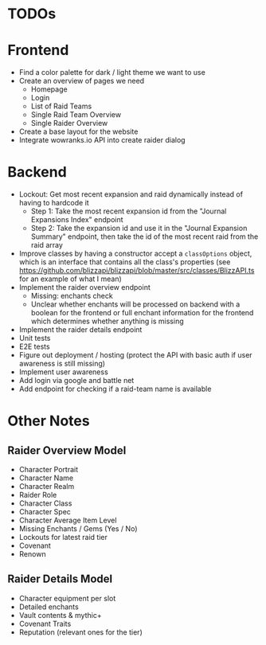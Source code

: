 # TODOs

# Frontend

- Find a color palette for dark / light theme we want to use
- Create an overview of pages we need
    - Homepage
    - Login
    - List of Raid Teams
    - Single Raid Team Overview
    - Single Raider Overview
- Create a base layout for the website
- Integrate wowranks.io API into create raider dialog

# Backend

- Lockout: Get most recent expansion and raid dynamically instead of having to hardcode it
    - Step 1: Take the most recent expansion id from the "Journal Expansions Index" endpoint
    - Step 2: Take the expansion id and use it in the "Journal Expansion Summary" endpoint, then take the id of the most recent raid from the raid array
- Improve classes by having a constructor accept a `classOptions` object, which is an interface that contains all the class's properties (see https://github.com/blizzapi/blizzapi/blob/master/src/classes/BlizzAPI.ts for an example of what I mean)
- Implement the raider overview endpoint
    - Missing: enchants check
    - Unclear whether enchants will be processed on backend with a boolean for the frontend or full enchant information for the frontend which determines whether anything is missing
- Implement the raider details endpoint
- Unit tests
- E2E tests
- Figure out deployment / hosting (protect the API with basic auth if user awareness is still missing)
- Implement user awareness
- Add login via google and battle net
- Add endpoint for checking if a raid-team name is available

# Other Notes

## Raider Overview Model

- Character Portrait
- Character Name
- Character Realm
- Raider Role
- Character Class
- Character Spec
- Character Average Item Level
- Missing Enchants / Gems (Yes / No)
- Lockouts for latest raid tier
- Covenant
- Renown

## Raider Details Model

- Character equipment per slot
- Detailed enchants
- Vault contents & mythic+
- Covenant Traits
- Reputation (relevant ones for the tier)